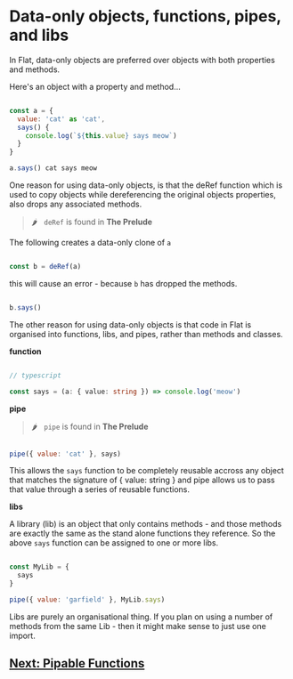 # Data-only objects, functions, pipes, and libs

In Flat, data-only objects are preferred over objects with both properties and methods.

Here's an object with a property and method...

```javascript

const a = {
  value: 'cat' as 'cat',
  says() {
    console.log(`${this.value} says meow`)
  }
}

a.says() cat says meow

```

One reason for using data-only objects, is that the deRef function which is used to copy objects while dereferencing the original objects
properties, also drops any associated methods.

> 🌶️  &nbsp; `deRef` is found in **The Prelude**

The following creates a data-only clone of `a`

```javascript

const b = deRef(a)

```

this will cause an error - because `b` has dropped the methods.

```javascript

b.says()

```

The other reason for using data-only objects is that code in Flat is organised into functions, libs, and pipes, rather than methods and classes.

**function**

```typescript

// typescript

const says = (a: { value: string }) => console.log('meow')

```

**pipe**

> 🌶️  &nbsp; `pipe` is found in **The Prelude**

```javascript

pipe({ value: 'cat' }, says)

```

This allows the `says` function to be completely reusable accross any object that matches the signature of { value: string } and pipe allows us to pass that value through a series of reusable functions.

**libs**

A library (lib) is an object that only contains methods - and those methods are exactly the same as the stand alone functions they reference.
So the above `says` function can be assigned to one or more libs.

```javascript

const MyLib = {
  says
}

pipe({ value: 'garfield' }, MyLib.says)

```

Libs are purely an organisational thing. If you plan on using a number of methods from the same Lib - then it might make sense to just use one import.

## [Next: Pipable Functions](https://github.com/attack-monkey/flat-code-guide/blob/master/pipable%20functions.md)
